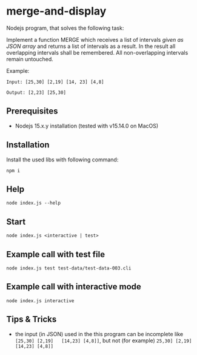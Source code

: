 # merge-and-display

Nodejs program, that solves the following task:

Implement a function MERGE which receives a list of intervals _given as JSON array_ and returns a list of intervals as a result. In the result all overlapping intervals shall be remembered. All non-overlapping intervals remain untouched.

Example:

```
Input: [25,30] [2,19] [14, 23] [4,8]
```

```
Output: [2,23] [25,30]
```


## Prerequisites

* Nodejs 15.x.y installation (tested with v15.14.0 on MacOS)

## Installation

Install the used libs with following command:

```
npm i
```

## Help

```
node index.js --help
```

## Start

```
node index.js <interactive | test>
```

## Example call with test file

```
node index.js test test-data/test-data-003.cli
```

## Example call with interactive mode

```
node index.js interactive
```

## Tips & Tricks

* the input (in JSON) used in the this program can be incomplete like `[25,30] [2,19]   [14,23] [4,8]]`, but not (for example) `25,30] [2,19] [14,23] [4,8]]`